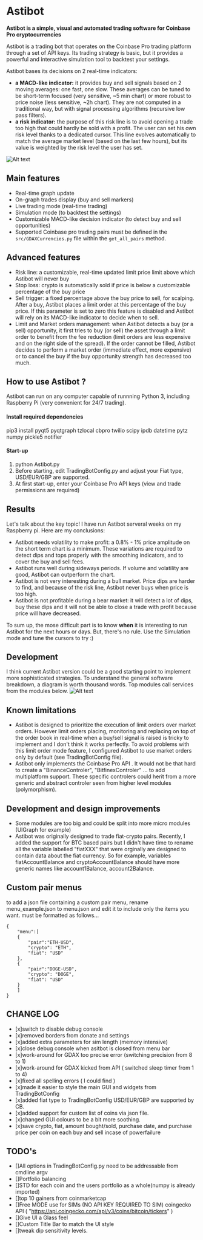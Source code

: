# Astibot
**Astibot is a simple, visual and automated trading software for Coinbase Pro cryptocurrencies**

Astibot is a trading bot that operates on the Coinbase Pro trading platform through a set of API keys. Its trading strategy is basic, but it provides a powerful and interactive simulation tool to backtest your settings.

Astibot bases its decisions on 2 real-time indicators:
* **a MACD-like indicator:** it provides buy and sell signals based on 2 moving averages: one fast, one slow. These averages can be tuned to be short-term focused (very sensitive, ~5 min chart) or more robust to price noise (less sensitive, ~2h chart). They are not computed in a traditional way, but with signal processing algorithms (recursive low pass filters).
* **a risk indicator:** the purpose of this risk line is to avoid opening a trade too high that could hardly be sold with a profit. The user can set his own risk level thanks to a dedicated cursor. This line evolves automatically to match the average market level (based on the last few hours), but its value is weighted by the risk level the user has set.

![Alt text](/doc/astibot_overview.png?raw=true "Astibot overview")

## Main features
* Real-time graph update
* On-graph trades display (buy and sell markers)
* Live trading mode (real-time trading)
* Simulation mode (to backtest the settings)
* Customizable MACD-like decision indicator (to detect buy and sell opportunities)
* Supported Coinbase pro trading pairs must be defined in the `src/GDAXCurrencies.py` file within the `get_all_pairs` method.

## Advanced features
* Risk line: a customizable, real-time updated limit price limit above which Astibot will never buy
* Stop loss: crypto is automatically sold if price is below a customizable percentage of the buy price
* Sell trigger: a fixed percentage above the buy price to sell, for scalping. After a buy, Astibot places a limit order at this percentage of the buy price. If this parameter is set to zero this feature is disabled and Astibot will rely on its MACD-like indicator to decide when to sell.
* Limit and Market orders management: when Astibot detects a buy (or a sell) opportunity, it first tries to buy (or sell) the asset through a limit order to benefit from the fee reduction (limit orders are less expensive and on the right side of the spread). If the order cannot be filled, Astibot decides to perform a market order (immediate effect, more expensive) or to cancel the buy if the buy opportunity strength has decreased too much.


## How to use Astibot ?

Astibot can run on any computer capable of runnning Python 3, including Raspberry Pi (very convenient for 24/7 trading).

#### Install required dependencies

pip3 install pyqt5 pyqtgraph tzlocal cbpro twilio scipy ipdb datetime pytz numpy pickle5 notifier
    


#### Start-up

1. python Astibot.py
2. Before starting, edit TradingBotConfig.py and adjust your Fiat type, USD/EUR/GBP are supported. 
3. At first start-up,  enter your Coinbase Pro API keys (view and trade permissions are required)

## Results

Let's talk about the key topic! I have run Astibot serveral weeks on my Raspberry pi.
Here are my conclusions:
* Astibot needs volatility to make profit: a 0.8% - 1% price amplitude on the short term chart is a minimum. These variations are required to detect dips and tops properly with the smoothing indicators, and to cover the buy and sell fees.
* Astibot runs well during sideways periods. If volume and volatility are good, Astibot can outperform the chart.
* Astibot is not very interesting during a bull market. Price dips are harder to find, and because of the risk line, Astibot never buys when price is too high.
* Astibot is not profitable during a bear market: it will detect a lot of dips, buy these dips and it will not be able to close a trade with profit because price will have decreased.

To sum up, the mose difficult part is to know **when** it is interesting to run Astibot for the next hours or days. 
But, there's no rule. Use the Simulation mode and tune the cursors to try :) 



## Development

I think current Astibot version could be a good starting point to implement more sophisticated strategies.
To understand the general software breakdown, a diagram is worth thousand words. Top modules call services from the modules below.
![Alt text](/doc/astibot_architecture.png?raw=true "Astibot software architecture")

## Known limitations

* Astibot is designed to prioritize the execution of limit orders over market orders. However limit orders placing, monitoring and replacing on top of the order book in real-time when a buy/sell signal is raised is tricky to implement and I don't think it works perfectly. To avoid problems with this limit order mode feature, I configured Astibot to use market orders only by default (see TradingBotConfig file).
* Astibot only implements the Coinbase Pro API . It would not be that hard to create a "BinanceControler", "BitfinexControler" ... to add multiplatform support. These specific controlers could herit from a more generic and abstract controler seen from higher level modules (polymorphism).

## Development and design improvements

* Some modules are too big and could be split into more micro modules (UIGraph for example)
* Astibot was originally designed to trade fiat-crypto pairs. Recently, I added the support for BTC based pairs but I didn't have time to rename all the variable labelled "fiatXXX" that were orginally are designed to contain data about the fiat currency. So for example, variables fiatAccountBalance and cryptoAccountBalance should have more generic names like account1Balance, account2Balance.

## Custom pair menus
to add a json file containing a custom pair menu, rename menu_example.json to menu.json and edit it to include only the items you want. must be formatted as follows...
```
{
	"menu":[
	{
		"pair":"ETH-USD",
		"crypto": "ETH",
		"fiat": "USD"
	},	
	{
		"pair":"DOGE-USD",
		"crypto": "DOGE",
		"fiat": "USD"
	}
	]
}
```
## CHANGE LOG

- [x]switch to disable debug console 
- [x]removed borders from donate and settings
- [x]added extra  parameters for sim length (memory intensive) 
- [x]close debug console when asitbot is closed from menu bar
- [x]work-around for GDAX too precise error (switching precision from 8 to 1)
- [x]work-around for GDAX kicked from API ( switched sleep timer from 1 to 4)
- [x]fixed all spelling errors ( I could find )
- [x]made it easier to style the main GUI and widgets from TradingBotConfig
- [x]added fiat type to TradingBotConfig USD/EUR/GBP are supported by CB.
- [x]added support for custom list of coins via json file. 
- [x]changed GUI colours to be a bit more soothing.
- [x]save crypto, fiat, amount bought/sold, purchase date, and purchase price per coin on each buy and sell incase of powerfailure

## TODO's

- []All options in TradingBotConfig.py need to be addressable from cmdline argv
- []Portfolio balancing
- []STD for each coin and the users portfolio as a whole(numpy is already imported)
- []top 10 gainers from coinmarketcap
- []Free MODE use for SIMs (NO API KEY REQUIRED TO SIM) coingecko API ( "https://api.coingecko.com/api/v3/coins/bitcoin/tickers" )
- []Give UI a Glass feel
- []Custom Title Bar to match the UI style
- []tweak dip sensitivity levels. 
